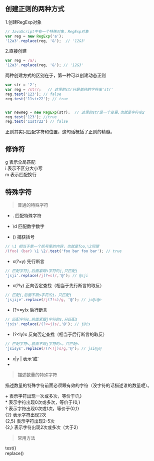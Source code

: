 ## 创建正则的两种方式

1.创建RegExp对象
```js
// JavaScript中有一个特殊对象，RegExp对象
var reg = new RegExp('a'); 
'12a3'.replace(reg, '&');  // '12&3'
```
2.直接创建
```js
var reg = /a/;
'12a3'.replace(reg, '&'); // '12&3'
```

两种创建方式的区别在于，第一种可以创建动态正则
```js
var str = '2';
var reg = /str/;   // 这里的str只是单纯的字符串'str'
reg.test('123'); // false
reg.test('11str22'); // true


var newReg = new RegExp(str);  // 这里的str是一个变量,也就是字符串2
reg.test('123'); //true
reg.test('11str22') // false
```

正则其实只匹配字符和位置，这句话概括了正则的精髓。
## 修饰符  
g  表示全局匹配  
i  表示不区分大小写  
m  表示匹配换行  

## 特殊字符
> 普通的特殊字符  

- .    匹配特殊字符 

- \d    匹配数字数字

- ()  捕获括号

```js
// \1 相当于第一个括号里的内容，也就是foo,\2同理
/(foo) (bar) \1 \2/.test('foo bar foo bar'); // true
```

- x(?=y) 先行断言
```js
// 匹配字符j,后面紧跟s字符的j,只匹配j
'jsji'.replace(/j(?=s)/,'@'); // @sji
```

- x(?!y) 正向否定查找（相当于先行断言的取反）
```js
// 匹配j,后面不跟s字符的j，只匹配j
'jsjije'.replace(/j(?!s)/g, '@'); // js@i@e

```

- (?<=y)x  后行断言

```js
// 匹配字符s,前面紧跟j字符的s,只匹配s
'jsis'.replace(/(?<=j)s/,'@'); // j@is
```

- (?<!y)x  反向否定查找（相当于后行断言的取反）
```js
// 匹配字符s,前面不跟j字符的s，只匹配s
'jsisys'.replace(/(?<!j)s/g,'@'); // jsi@y@
```
- x|y  | 表示'或'
- 


> 描述数量的特殊字符  

描述数量的特殊字符前面必须跟有效的字符（没字符的话描述谁的数量呢）。

\+ 表示字符出现一次或多次，等价于{1,}  
\* 表示字符出现0次或多次，等价于{0,}  
?  表示字符出现0次或1次，等价于{0,1}  
{2} 表示字符出现2次  
{2,5} 表示字符出现2-5次  
{2,} 表示字符出现2次或多次（大于2）  

> 常用方法  

test()  
replace()
